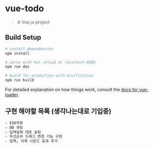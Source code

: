 # vue-todo

> A Vue.js project

## Build Setup

``` bash
# install dependencies
npm install

# serve with hot reload at localhost:8080
npm run dev

# build for production with minification
npm run build
```

For detailed explanation on how things work, consult the [docs for vue-loader](http://vuejs.github.io/vue-loader).


## 구현 해야할 목록 (생각나는대로 기입중)
``` bash
- ES6적용 
- DB 셋팅 
- 입력날짜 대로 솔팅
- 우선순위 드래그 변경 기능 구현
- 입력, 삭제 사운드 효과 추가 


